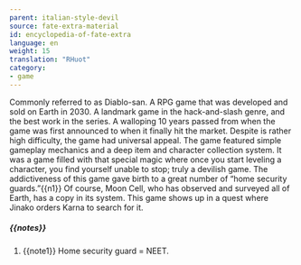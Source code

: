 ```yaml
---
parent: italian-style-devil
source: fate-extra-material
id: encyclopedia-of-fate-extra
language: en
weight: 15
translation: "RHuot"
category:
- game
---
```


Commonly referred to as Diablo-san.
A RPG game that was developed and sold on Earth in 2030.
A landmark game in the hack-and-slash genre, and the best work in the series. A walloping 10 years passed from when the game was first announced to when it finally hit the market.
Despite is rather high difficulty, the game had universal appeal. The game featured simple gameplay mechanics and a deep item and character collection system. It was a game filled with that special magic where once you start leveling a character, you find yourself unable to stop; truly a devilish game. The addictiveness of this game gave birth to a great number of “home security guards.”{{n1}}
Of course, Moon Cell, who has observed and surveyed all of Earth, has a copy in its system. This game shows up in a quest where Jinako orders Karna to search for it.

##### {{notes}}

1. {{note1}} Home security guard = NEET.
